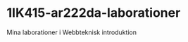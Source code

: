 1IK415-ar222da-laborationer
===========================

Mina laborationer i Webbteknisk introduktion

